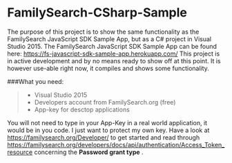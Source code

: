 # FamilySearch-CSharp-Sample
The purpose of this project is to show the same functionality as the FamilySearch JavaScript SDK Sample App, but as a C# project in Visual Studio 2015. The FamilySearch JavaScript SDK Sample App can be found here: https://fs-javascript-sdk-sample-app.herokuapp.com/ 
This project is in active development and by no means ready to show off at this point. It is however use-able right now, it compiles and shows some functionality.

###What you need:
>- Visual Studio 2015
>- Developers account from FamilySearch.org (free)
>- App-key for desctop applications

You will not need to type in your App-Key in a real world application, it would be in you code. I just want to protect my own key. <i class=" icon-meh"></i>
Have a look at https://familysearch.org/Developer/ to get started and read through https://familysearch.org/developers/docs/api/authentication/Access_Token_resource concerning the **Password grant type** .